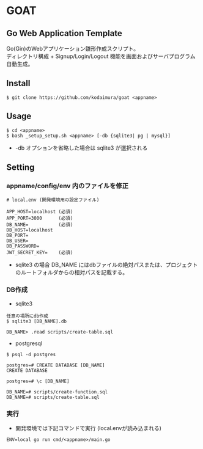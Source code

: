 # GOAT
## Go Web Application Template
Go(Gin)のWebアプリケーション雛形作成スクリプト。  
ディレクトリ構成 + Signup/Login/Logout 機能を画面およびサーバプログラム自動生成。  

## Install
```
$ git clone https://github.com/kodaimura/goat <appname>
```

## Usage
```
$ cd <appname>
$ bash _setup_setup.sh <appname> [-db {sqlite3| pg | mysql}]
```
* -db オプションを省略した場合は sqlite3 が選択される

## Setting
### appname/config/env 内のファイルを修正
```
# local.env (開発環境用の設定ファイル)

APP_HOST=localhost (必須)
APP_PORT=3000      (必須)
DB_NAME=           (必須)
DB_HOST=localhost
DB_PORT=
DB_USER=
DB_PASSWORD=
JWT_SECRET_KEY=    (必須)
```

* sqlite3 の場合 DB_NAME にはdbファイルの絶対パスまたは、プロジェクトのルートフォルダからの相対パスを記載する。

### DB作成
* sqlite3

```
任意の場所にdb作成
$ sqlite3 [DB_NAME].db

DB_NAME> .read scripts/create-table.sql
```

* postgresql
```
$ psql -d postgres

postgres=# CREATE DATABASE [DB_NAME]
CREATE DATABASE

postgres=# \c [DB_NAME]

DB_NAME=# scripts/create-function.sql
DB_NAME=# scripts/create-table.sql
```

### 実行
* 開発環境では下記コマンドで実行 (local.envが読み込まれる)

```
ENV=local go run cmd/<appname>/main.go
```
